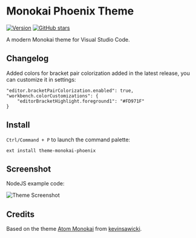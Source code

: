 # Monokai Phoenix Theme

[![Version](https://vsmarketplacebadge.apphb.com/version/ZigaGrcar.theme-monokai-phoenix.svg)](https://marketplace.visualstudio.com/items?itemName=ZigaGrcar.theme-monokai-phoenix) [![GitHub stars](https://img.shields.io/github/stars/zigagrcar/vscode-monokai-phoenix.svg?style=social&label=Star)](https://github.com/zigagrcar/vscode-monokai-phoenix)

A modern Monokai theme for Visual Studio Code.


## Changelog

Added colors for bracket pair colorization added in the latest release, you can customize it in settings:

```
"editor.bracketPairColorization.enabled": true,
"workbench.colorCustomizations": {
    "editorBracketHighlight.foreground1": "#FD971F"
}
```

## Install

`Ctrl/Command + P` to launch the command palette:

```
ext install theme-monokai-phoenix
```

## Screenshot

NodeJS example code:

![Theme Screenshot](screenshot.png)

## Credits

Based on the theme [Atom Monokai](https://github.com/kevinsawicki/monokai) from [kevinsawicki](https://github.com/kevinsawicki).  

